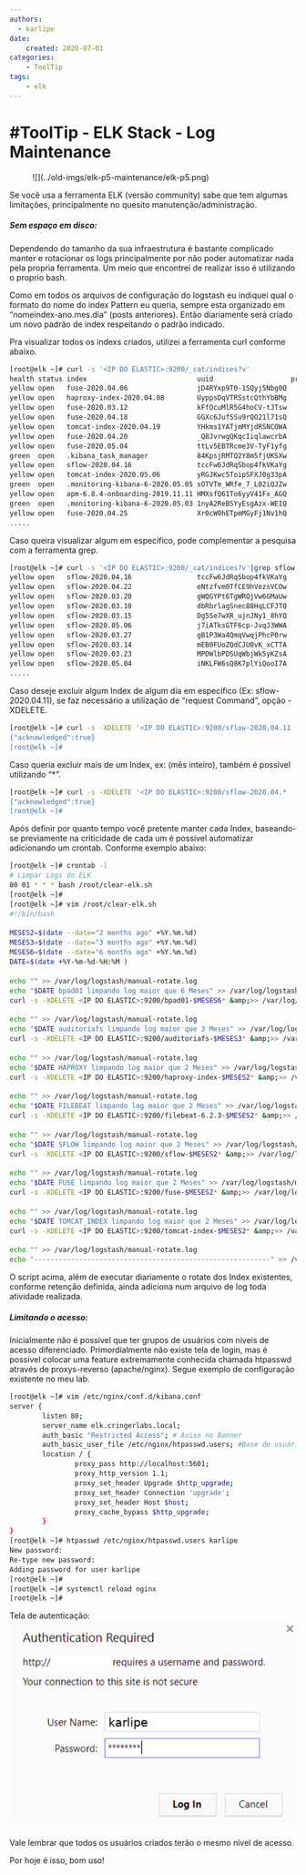 ```yaml
---
authors:
  - karlipe
date:
    created: 2020-07-01
categories:
    - ToolTip
tags:
    - elk
---
```



# **#ToolTip - ELK Stack - Log Maintenance**

<figure markdown="span">
  ![](../old-imgs/elk-p5-maintenance/elk-p5.png)
</figure>

Se você usa a ferramenta ELK (versão community) sabe que tem algumas limitações, principalmente no quesito manutenção/administração.

<!-- more -->

##### Sem espaço em disco:
Dependendo do tamanho da sua infraestrutura é bastante complicado manter e rotacionar os logs principalmente por não poder automatizar nada pela propria ferramenta. Um meio que encontrei de realizar isso é utilizando o proprio bash.

Como em todos os arquivos de configuração do logstash eu indiquei qual o formato do nome do index Pattern eu queria, sempre esta organizado em “nomeindex-ano.mes.dia” (posts anteriores). Então diariamente será criado um novo padrão de index respeitando o padrão indicado.

Pra visualizar todos os indexs criados, utilizei a ferramenta curl conforme abaixo.
```bash
[root@elk ~]# curl -s '<IP DO ELASTIC>:9200/_cat/indices?v'
health status index                           uuid                   pri rep docs.count docs.deleted store.size pri.store.size
yellow open   fuse-2020.04.06                 jD4RYxp9T0-1SQyj5Nbg0Q   3   1    1849552            0    496.2mb        496.2mb
yellow open   haproxy-index-2020.04.08        UyppsDqVTRSstcQthYbBMg   5   1     452541            0    380.9mb        380.9mb
yellow open   fuse-2020.03.12                 kFfOcuMlR5G4hoCV-tJTsw   3   1    1140480            0    267.7mb        267.7mb
yellow open   fuse-2020.04.18                 GGXc6JufSSu9rQO21l71sQ   3   1    1650477            0    468.8mb        468.8mb
yellow open   tomcat-index-2020.04.19         YHkms1YATjmMYjdRSNCOWA   5   1    1906775            0    461.8mb        461.8mb
yellow open   fuse-2020.04.20                 _Q8JvrwgQKqcIiqlawcrbA   3   1    1879587            0    499.9mb        499.9mb
yellow open   fuse-2020.05.04                 ttLv5EBTRcme3V-TyF1yfg   3   1    1809184            0    491.4mb        491.4mb
green  open   .kibana_task_manager            84KpsjRMTQ2Y8m5fjUKSXw   1   0          2            0       13kb           13kb
yellow open   sflow-2020.04.16                tccFw6JdRqSbop4fkVKaYg   5   1     113336            0     38.3mb         38.3mb
yellow open   tomcat-index-2020.05.06         yRGJKwc5ToipSFXJ0g33pA   5   1     323874            0     79.9mb         79.9mb
green  open   .monitoring-kibana-6-2020.05.05 sOTVTm_WRfe_7_L02iQJZw   1   0      17278            0      2.9mb          2.9mb
yellow open   apm-6.8.4-onboarding-2019.11.11 HMXsfQ61To6yyV41Fx_AGQ   1   1          2            0     11.9kb         11.9kb
green  open   .monitoring-kibana-6-2020.05.03 1nyA2ReBSYyEsgAzx-WEIQ   1   0      17278            0      2.8mb          2.8mb
yellow open   fuse-2020.04.25                 Xr0cW0hETpmMGyFj1Nv1hQ   3   1    1847443            0    494.1mb        49mb
.....
```

Caso queira visualizar algum em específico, pode complementar a pesquisa com a ferramenta grep.
```bash
[root@elk ~]# curl -s '<IP DO ELASTIC>:9200/_cat/indices?v'|grep sflow
yellow open   sflow-2020.04.16                tccFw6JdRqSbop4fkVKaYg   5   1     113336            0     38.3mb         38.3mb
yellow open   sflow-2020.04.22                eNtzfvm0TfCE9hVezsVCOw   5   1     192250            0     57.1mb         57.1mb
yellow open   sflow-2020.03.20                gWQGYPt6TgWRQjVw6GMaUw   5   1     187187            0     65.7mb         65.7mb
yellow open   sflow-2020.03.10                dbRbrlagSnec88HqLCFJTQ   5   1     263029            0     87.3mb         87.3mb
yellow open   sflow-2020.03.15                Dg5Se7wXR_ujnJNy1_8hYQ   5   1     324807            0     99.7mb         99.7mb
yellow open   sflow-2020.05.06                j7iATksGTF6cp-JvqJ3WWA   5   1      15546            0      6.5mb          6.5mb
yellow open   sflow-2020.03.27                gB1P3Wa4QmqVwqjPhcP0rw   5   1      84101            0     28.8mb         28.8mb
yellow open   sflow-2020.03.14                mEB0FUoZQdCJU0vK_xCTTA   5   1     336368            0    111.9mb        111.9mb
yellow open   sflow-2020.03.23                MPDWlbPDSUqWbjWk5yKZsA   5   1     237505            0     69.1mb         69.1mb
yellow open   sflow-2020.05.04                iNKLFW6sQ8K7plYiQooI7A   5   1     232472            0     69.1mb         69.1mb
.....
```

Caso deseje excluir algum Index de algum dia em específico (Ex: sflow-2020.04.11), se faz necessário a utilização de “request Command”, opção -XDELETE.
```bash
[root@elk ~]# curl -s -XDELETE '<IP DO ELASTIC>:9200/sflow-2020.04.11
{"acknowledged":true}
[root@elk ~]#
```

Caso queria excluir mais de um Index, ex: (mês inteiro), também é possível utilizando “*”.
```bash
[root@elk ~]# curl -s -XDELETE '<IP DO ELASTIC>:9200/sflow-2020.04.*
{"acknowledged":true}
[root@elk ~]#
```

Após definir por quanto tempo você pretente manter cada Index, baseando-se previamente na criticidade de cada um é possível automatizar adicionando um crontab. Conforme exemplo abaixo:
```bash
[root@elk ~]# crontab -l
# Limpar Logs do ELK
00 01 * * * bash /root/clear-elk.sh
[root@elk ~]#
[root@elk ~]# vim /root/clear-elk.sh
#!/bin/bash
  
MESES2=$(date --date="2 months ago" +%Y.%m.%d)
MESES3=$(date --date="3 months ago" +%Y.%m.%d)
MESES6=$(date --date="6 months ago" +%Y.%m.%d)
DATE=$(date +%Y-%m-%d-%H:%M )
  
echo "" >> /var/log/logstash/manual-rotate.log
echo "$DATE bpad01 limpando log maior que 6 Meses" >> /var/log/logstash/manual-rotate.log
curl -s -XDELETE <IP DO ELASTIC>:9200/bpad01-$MESES6* &amp;>> /var/log/logstash/manual-rotate.log
  
echo "" >> /var/log/logstash/manual-rotate.log
echo "$DATE auditoriafs limpando log maior que 3 Meses" >> /var/log/logstash/manual-rotate.log
curl -s -XDELETE <IP DO ELASTIC>:9200/auditoriafs-$MESES3* &amp;>> /var/log/logstash/manual-rotate.log
  
echo "" >> /var/log/logstash/manual-rotate.log
echo "$DATE HAPROXY limpando log maior que 2 Meses" >> /var/log/logstash/manual-rotate.log
curl -s -XDELETE <IP DO ELASTIC>:9200/haproxy-index-$MESES2* &amp;>> /var/log/logstash/manual-rotate.log
  
echo "" >> /var/log/logstash/manual-rotate.log
echo "$DATE FILEBEAT limpando log maior que 2 Meses" >> /var/log/logstash/manual-rotate.log
curl -s -XDELETE <IP DO ELASTIC>:9200/filebeat-6.2.3-$MESES2* &amp;>> /var/log/logstash/manual-rotate.log
  
echo "" >> /var/log/logstash/manual-rotate.log
echo "$DATE SFLOW limpando log maior que 2 Meses" >> /var/log/logstash/manual-rotate.log
curl -s -XDELETE <IP DO ELASTIC>:9200/sflow-$MESES2* &amp;>> /var/log/logstash/manual-rotate.log
  
echo "" >> /var/log/logstash/manual-rotate.log
echo "$DATE FUSE limpando log maior que 2 Meses" >> /var/log/logstash/manual-rotate.log
curl -s -XDELETE <IP DO ELASTIC>:9200/fuse-$MESES2* &amp;>> /var/log/logstash/manual-rotate.log
  
echo "" >> /var/log/logstash/manual-rotate.log
echo "$DATE TOMCAT_INDEX limpando log maior que 2 Meses" >> /var/log/logstash/manual-rotate.log
curl -s -XDELETE <IP DO ELASTIC>:9200/tomcat-index-$MESES2* &amp;>> /var/log/logstash/manual-rotate.log
  
echo "" >> /var/log/logstash/manual-rotate.log
echo "----------------------------------------------------------" >> /var/log/logstash/manual-rotate.log
```

O script acima, além de executar diariamente o rotate dos Index existentes, conforme retenção definida, ainda adiciona num arquivo de log toda atividade realizada.

##### Limitando o acesso:
Inicialmente não é possível que ter grupos de usuários com niveis de acesso diferenciado. Primordialmente não existe tela de login, mas é possivel colocar uma feature extremamente conhecida chamada htpasswd através de proxys-reverso (apache/nginx). Segue exemplo de configuração existente no meu lab.
```bash
[root@elk ~]# vim /etc/nginx/conf.d/kibana.conf
server {
        listen 80;
        server_name elk.cringerlabs.local;
        auth_basic "Restricted Access"; # Aviso no Banner
        auth_basic_user_file /etc/nginx/htpasswd.users; #Base de usuários em arquivo
        location / {
                proxy_pass http://localhost:5601;
                proxy_http_version 1.1;
                proxy_set_header Upgrade $http_upgrade;
                proxy_set_header Connection 'upgrade';
                proxy_set_header Host $host;
                proxy_cache_bypass $http_upgrade;
        }
}
[root@elk ~]# htpasswd /etc/nginx/htpasswd.users karlipe
New password:
Re-type new password:
Adding password for user karlipe
[root@elk ~]#
[root@elk ~]# systemctl reload nginx
[root@elk ~]#
```

Tela de autenticação:
<img src="../old-imgs/elk-p5-maintenance/elk-p5-01.png" width="740" >

Vale lembrar que todos os usuários criados terão o mesmo nível de acesso.

Por hoje é isso, bom uso!
